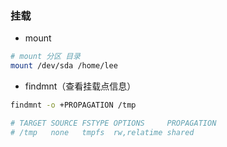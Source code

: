 ### 挂载

* mount

```bash
# mount 分区 目录
mount /dev/sda /home/lee
```


* findmnt（查看挂载点信息）

```bash
findmnt -o +PROPAGATION /tmp

# TARGET SOURCE FSTYPE OPTIONS     PROPAGATION
# /tmp   none   tmpfs  rw,relatime shared
```

